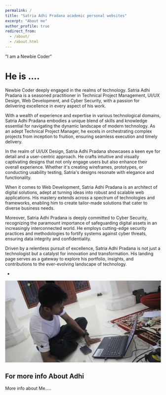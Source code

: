 ```yaml
---
permalink: /
title: "Satria Adhi Pradana academic personal websites"
excerpt: "About me"
author_profile: true
redirect_from: 
  - /about/
  - /about.html
---
```


"I am a Newbie Coder"

He is ....
======
Newbie Coder deeply engaged in the realms of technology. Satria Adhi Pradana is a seasoned practitioner in Technical Project Management, UI/UX Design, Web Development, and Cyber Security, with a passion for delivering excellence in every aspect of his work.

With a wealth of experience and expertise in various technological domains, Satria Adhi Pradana embodies a unique blend of skills and knowledge essential for navigating the dynamic landscape of modern technology. As an adept Technical Project Manager, he excels in orchestrating complex projects from inception to fruition, ensuring seamless execution and timely delivery.

In the realm of UI/UX Design, Satria Adhi Pradana showcases a keen eye for detail and a user-centric approach. He crafts intuitive and visually captivating designs that not only engage users but also enhance their overall experience. Whether it's creating wireframes, prototypes, or conducting usability testing, Satria's designs resonate with elegance and functionality.

When it comes to Web Development, Satria Adhi Pradana is an architect of digital solutions, adept at turning ideas into robust and scalable web applications. His mastery extends across a spectrum of technologies and frameworks, enabling him to create tailor-made solutions that cater to diverse business needs.

Moreover, Satria Adhi Pradana is deeply committed to Cyber Security, recognizing the paramount importance of safeguarding digital assets in an increasingly interconnected world. He employs cutting-edge security practices and methodologies to fortify systems against cyber threats, ensuring data integrity and confidentiality.

Driven by a relentless pursuit of excellence, Satria Adhi Pradana is not just a technologist but a catalyst for innovation and transformation. His landing page serves as a gateway to explore his portfolio, insights, and contributions to the ever-evolving landscape of technology.


-
![Editing a markdown file](/images/editing-talk.png)


For more info About Adhi
------
More info about Me.....
